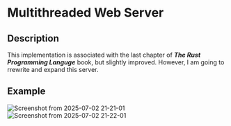 # Multithreaded Web Server

## Description
This implementation is associated with the last chapter of ***The Rust Programming Languge*** book, but slightly improved. However, I am going to rrewrite and expand this server.

## Example
![Screenshot from 2025-07-02 21-21-01](https://github.com/user-attachments/assets/8517bfe8-ff98-4dda-8011-b1a97d106bd8) ![Screenshot from 2025-07-02 21-22-01](https://github.com/user-attachments/assets/f4ee95e4-3c44-4ab6-91ea-75154cf1becb)

